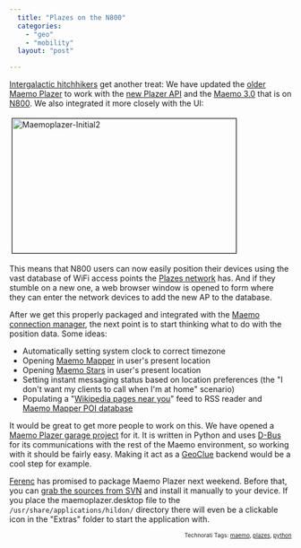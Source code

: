 ```yaml
---
  title: "Plazes on the N800"
  categories: 
    - "geo"
    - "mobility"
  layout: "post"

---
```

<a href="http://www.towelday.kojv.net/">Intergalactic hitchhikers</a> get another treat: We have updated the <a href="http://sapir.mooo.de/2006/05/25/nokia-770-and-plazes/">older Maemo Plazer</a> to work with the <a href="http://api.plazes.com/wiki/index.php/Main_Page">new Plazer API</a> and the <a href="http://maemo.org/platform/docs/howtos/Maemo_tutorial_bora.html">Maemo 3.0</a> that is on <a href="http://www.nokia.com/n800">N800</a>. We also integrated it more closely with the UI:


<img src="https://d2vqpl3tx84ay5.cloudfront.net/maemoplazer-initial2.jpg" height="240" width="400" border="1" hspace="4" vspace="4" alt="Maemoplazer-Initial2" />

This means that N800 users can now easily position their devices using the vast database of WiFi access points the <a href="http://beta.plazes.com/help/screencasts.php">Plazes network</a> has. And if they stumble on a new one, a web browser window is opened to form where they can enter the network devices to add the new AP to the database.

After we get this properly packaged and integrated with the <a href="http://maemo.org/platform/docs/howtos/howto_connectivity_guide_bora.html#Decomposition">Maemo connection manager</a>, the next point is to start thinking what to do with the position data. Some ideas:

<ul><li>Automatically setting system clock to correct timezone</li><li>Opening <a href="http://downloads.maemo.org/product/maemo-mapper/">Maemo Mapper</a> in user's present location</li><li>Opening <a href="http://www.itopen.it/2006/11/30/finalmente-anche-maemo-puo-guardare-le-stelle/">Maemo Stars</a> in user's present location</li><li>Setting instant messaging status based on location preferences (the "I don't want my clients to call when I'm at home" scenario)</li><li>Populating a "<a href="http://www.geonames.org/export/wikipedia-webservice.html#findNearbyWikipedia">Wikipedia pages near you</a>" feed to RSS reader and <a href="http://eko.one.pl/index.php?page=Nokia770_software#POI%20for%20maemo-mapper">Maemo Mapper POI database</a></li></ul>It would be great to get more people to work on this. We have opened a <a href="https://garage.maemo.org/projects/maemoplazer/">Maemo Plazer garage project</a> for it. It is written in Python and uses <a href="http://www.freedesktop.org/wiki/Software/dbus">D-Bus</a> for its communications with the rest of the Maemo environment, so working with it should be fairly easy. Making it act as a <a href="http://live.gnome.org/GeoClue">GeoClue</a> backend would be a cool step for example.

<a href="http://beta.plazes.com/user/ferenc/">Ferenc</a> has promised to package Maemo Plazer next weekend. Before that, you can <a href="https://garage.maemo.org/plugins/scmsvn/viewcvs.php/?root=maemoplazer">grab the sources from SVN</a> and install it manually to your device. If you place the maemoplazer.desktop file to the <code>/usr/share/applications/hildon/</code> directory there will even be a clickable icon in the "Extras" folder to start the application with.

<p style="text-align:right;font-size:10px;">Technorati Tags: <a href="http://www.technorati.com/tag/maemo" rel="tag">maemo</a>, <a href="http://www.technorati.com/tag/plazes" rel="tag">plazes</a>, <a href="http://www.technorati.com/tag/python" rel="tag">python</a></p>
